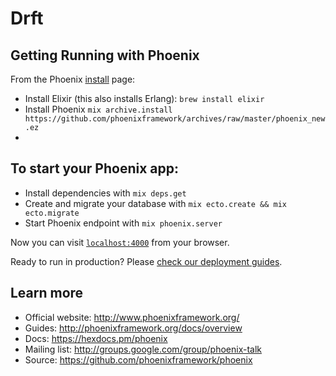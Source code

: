 # Drft

## Getting Running with Phoenix

 From the Phoenix [install](http://www.phoenixframework.org/docs/installation) page:

  * Install Elixir (this also installs Erlang): `brew install elixir`
  * Install Phoenix `mix archive.install https://github.com/phoenixframework/archives/raw/master/phoenix_new.ez`
  * 

## To start your Phoenix app:

  * Install dependencies with `mix deps.get`
  * Create and migrate your database with `mix ecto.create && mix ecto.migrate`
  * Start Phoenix endpoint with `mix phoenix.server`

Now you can visit [`localhost:4000`](http://localhost:4000) from your browser.

Ready to run in production? Please [check our deployment guides](http://www.phoenixframework.org/docs/deployment).

## Learn more

  * Official website: http://www.phoenixframework.org/
  * Guides: http://phoenixframework.org/docs/overview
  * Docs: https://hexdocs.pm/phoenix
  * Mailing list: http://groups.google.com/group/phoenix-talk
  * Source: https://github.com/phoenixframework/phoenix
